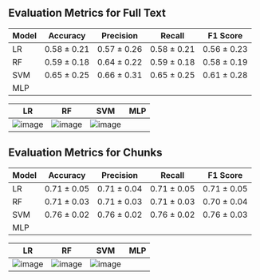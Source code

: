## Evaluation Metrics for Full Text

| Model     | Accuracy  | Precision | Recall    | F1 Score     |
|-----------|---------- |-----------|--------   |----------    |
|    LR     |0.58 ± 0.21|0.57 ± 0.26|0.58 ± 0.21|0.56 ± 0.23 |
|    RF     |0.59 ± 0.18|0.64 ± 0.22|0.59 ± 0.18|0.58 ± 0.19|
|    SVM    | 0.65 ± 0.25|0.66 ± 0.31|0.65 ± 0.25|0.61 ± 0.28|
|    MLP    |          |           |        |          |

|   LR   |   RF   |  SVM  |  MLP  |
|--------|--------|-------|-------|
|![image](https://github.com/user-attachments/assets/47fe40b1-7977-4a70-a602-b6a4c1773a41)|![image](https://github.com/user-attachments/assets/737bd900-0f41-40ac-9f7a-0cf4e102f377)|![image](https://github.com/user-attachments/assets/932e1729-f8db-4ccc-98c8-0f15e7f5b6ae)|       |




## Evaluation Metrics for Chunks

| Model     | Accuracy | Precision | Recall | F1 Score |
|-----------|----------|-----------|--------|----------|
|    LR     |0.71 ± 0.05|0.71 ± 0.04|0.71 ± 0.05|0.71 ± 0.05|
|    RF     | 0.71 ± 0.03| 0.71 ± 0.03| 0.71 ± 0.03| 0.70 ± 0.04|
|    SVM    |0.76 ± 0.02|0.76 ± 0.02|0.76 ± 0.02|0.76 ± 0.03|
|    MLP    |          |           |        |          |

|   LR   |   RF   |  SVM  |  MLP  |
|--------|--------|-------|-------|
|![image](https://github.com/user-attachments/assets/3e8d9a2d-f25a-4227-8038-d5dfd3feeace)|![image](https://github.com/user-attachments/assets/d406fab9-6c5b-4d3b-87f6-db94b6bc185d)|![image](https://github.com/user-attachments/assets/945acf16-0338-468f-8099-0a42466eab3e)|       |
